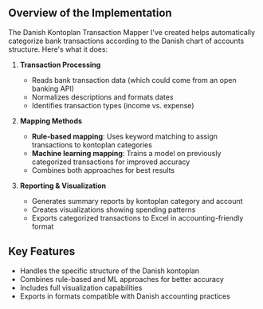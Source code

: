 ## Overview of the Implementation

The Danish Kontoplan Transaction Mapper I've created helps automatically categorize bank transactions according to the Danish chart of accounts structure. Here's what it does:

1. **Transaction Processing**
   - Reads bank transaction data (which could come from an open banking API)
   - Normalizes descriptions and formats dates
   - Identifies transaction types (income vs. expense)

2. **Mapping Methods**
   - **Rule-based mapping**: Uses keyword matching to assign transactions to kontoplan categories
   - **Machine learning mapping**: Trains a model on previously categorized transactions for improved accuracy
   - Combines both approaches for best results

3. **Reporting & Visualization**
   - Generates summary reports by kontoplan category and account
   - Creates visualizations showing spending patterns
   - Exports categorized transactions to Excel in accounting-friendly format

## Key Features

- Handles the specific structure of the Danish kontoplan
- Combines rule-based and ML approaches for better accuracy
- Includes full visualization capabilities
- Exports in formats compatible with Danish accounting practices
